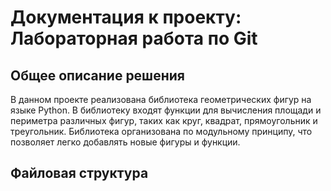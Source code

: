# Документация к проекту: Лабораторная работа по Git

## Общее описание решения

В данном проекте реализована библиотека геометрических фигур на языке Python. В библиотеку входят функции для вычисления площади и периметра различных фигур, таких как круг, квадрат, прямоугольник и треугольник. Библиотека организована по модульному принципу, что позволяет легко добавлять новые фигуры и функции.

## Файловая структура

